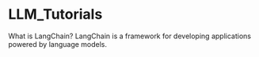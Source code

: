 # LLM_Tutorials
What is LangChain?
LangChain is a framework for developing applications powered by language models.